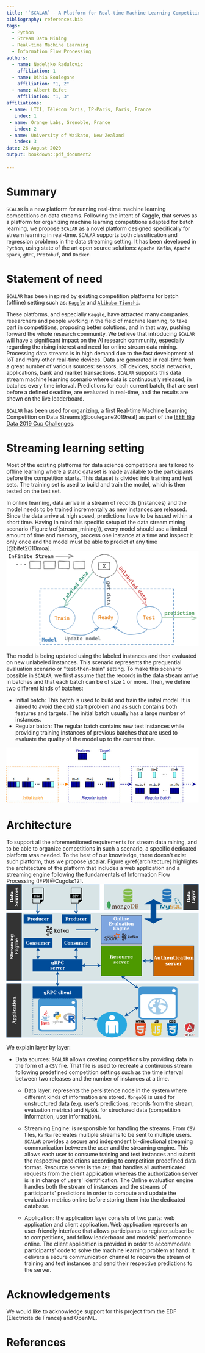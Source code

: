 ```yaml
---
title: '`SCALAR` - A Platform for Real-time Machine Learning Competitions on Data Streams'
bibliography: references.bib
tags:
  - Python
  - Stream Data Mining
  - Real-time Machine Learning
  - Information Flow Processing
authors:
  - name: Nedeljko Radulovic
    affiliation: 1
  - name: Dihia Boulegane
    affiliation: "1, 2"
  - name: Albert Bifet
    affiliation: "1, 3"
affiliations:
 - name: LTCI, Télécom Paris, IP-Paris, Paris, France
   index: 1
 - name: Orange Labs, Grenoble, France
   index: 2
 - name: University of Waikato, New Zealand
   index: 3
date: 26 August 2020
output: bookdown::pdf_document2 

---
```


# Summary

`SCALAR` is a new platform for running real-time machine learning competitions on data streams.
Following the intent of Kaggle, that serves as a platform for organizing machine learning 
competitions adapted for batch learning, we propose `SCALAR` as a novel platform designed 
specifically for stream learning in real-time. `SCALAR` supports both classification and regression 
problems in the data streaming setting. It has been developed in `Python`, using state of the art 
open source solutions: `Apache Kafka`, `Apache Spark`, `gRPC`, `Protobuf`, and `Docker`. 

# Statement of need 

`SCALAR` has been inspired by existing competition platforms for batch (offline) setting 
such as: [`Kaggle`](https://www.kaggle.com/) and [`Alibaba Tianchi`](https://tianchi.aliyun.com/).

These platforms, and especially `Kaggle`, have attracted many companies, researchers and people 
working in the field of machine learning, to take part in competitions, proposing better 
solutions, and in that way, pushing forward the whole research community. We believe that 
introducing `SCALAR` will have a significant impact on the AI research community, 
especially regarding the rising interest and need for online stream data mining. 
Processing data streams is in high demand due to the fast development of IoT and many other 
real-time devices. Data are generated in real-time from a great number of various sources: sensors, 
IoT devices, social networks, applications, bank and market transactions. 
`SCALAR` supports this data stream machine learning scenario where data is continuously 
released, in batches  every time interval. 
Predictions for each current batch, that are sent before a defined deadline, 
are evaluated in real-time, and the results are shown on the live leaderboard. 

`SCALAR` has been used for organizing, a first  Real-time Machine Learning Competition on 
Data Streams[@boulegane2019real] as part of the [IEEE Big Data 2019 Cup Challenges](http://bigdataieee.org/BigData2019/BigDataCupChallenges.html).

# Streaming learning setting

Most of the existing platforms for data science competitions are tailored to offline learning 
where a static dataset is made available to the participants before the competition starts. 
This dataset is divided into training and test sets. The training set is used to build and 
train the model, which is then tested on the test set. 

In online learning, data arrive in a stream of records (instances) and the model needs to be 
trained incrementally as new instances are released. Since the data arrive at high speed, 
predictions have to be issued within a short time. Having in mind this specific setup of the 
data stream mining scenario (Figure \ref{stream_mining}), every model should use a limited 
amount of time and memory, process one instance at a time and inspect it only once and the 
model must be able to predict at any time [@bifet2010moa].
![Stream data mining scenario\label{stream_mining}](stream_mining.png)


The model is being updated using the labeled instances and then evaluated on new unlabeled instances. This scenario represents the prequential evaluation scenario or "test-then-train" setting.
To make this scenario possible in `SCALAR`, we first assume that the records in the data stream arrive in batches and that each batch can be of size `1` or more. Then, we define two different kinds of batches:
* Initial batch: This batch is used to build and train the initial model. It is aimed to avoid the cold start problem and as such contains both features and targets. The initial batch usually has a large number of instances.
* Regular batch: The regular batch contains new test instances while providing training instances of previous batches that are  used to evaluate the quality of the model up to the current time.

![Initial and regular batches in the data stream\label{fig:online_learning}](online_learning.jpg)

# Architecture

To support all the aforementioned requirements for stream data mining, and to be able to organize competitions in such a scenario, a specific dedicated platform was needed. To the best of our knowledge, there doesn't exist such platform, thus we propose \scalar. Figure \@ref{architecture} highlights the architecture of the platform that includes a web application and a streaming engine following the fundamentals of Information Flow Processing (IFP)[@Cugola:12].
![Architecture of the platform\label{architecture}](Architecture.png)

We explain layer by layer:
* Data sources: `SCALAR` allows creating competitions by providing data in the form of a `CSV` file. That file is used to recreate a continuous stream following predefined competition settings such as the time interval between two releases and the number of instances at a time.
    
  * Data layer: represents the persistence node in the system where different kinds of information are stored. `MongoDB` is used for unstructured data (e.g. user’s predictions, records from the stream, evaluation metrics) and `MySQL` for structured data (competition information, user information).
    
  * Streaming Engine: is responsible for handling the streams. From `CSV` files, `Kafka` recreates multiple streams to be sent to multiple users. `SCALAR` provides a secure and independent bi-directional streaming communication between the user and the streaming engine. This allows each user to consume training and test instances and submit the respective predictions according to competition predefined data format. Resource server is the `API` that handles all authenticated requests from the client application whereas the authorization server is is in charge of users' identification. The Online evaluation engine handles both the stream of instances and the streams of participants' predictions in order to compute and update the evaluation metrics online before storing them into the dedicated database.
    
  * Application: the application layer consists of two parts: web application and client application. Web application represents an user-friendly interface that allows participants to register,subscribe to competitions, and follow leaderboard and models' performance online. The client application is provided in order to accommodate participants' code to solve the machine learning problem at hand. It delivers  a secure communication channel to receive the stream of training and test instances and send their respective predictions to the server.

# Acknowledgements

We would like to acknowledge support for this project from the EDF (Electricité de France) and OpenML.

# References


